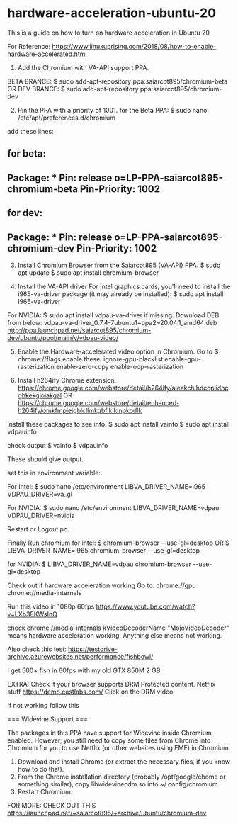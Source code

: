 # hardware-acceleration-ubuntu-20
This is a guide on how to turn on hardware acceleration in Ubuntu 20

For Reference: https://www.linuxuprising.com/2018/08/how-to-enable-hardware-accelerated.html

1. Add the Chromium with VA-API support PPA.

BETA BRANCE:
$ sudo add-apt-repository ppa:saiarcot895/chromium-beta
OR
DEV BRANCE:
$ sudo add-apt-repository ppa:saiarcot895/chromium-dev

2. Pin the PPA with a priority of 1001.
for the Beta PPA:
$ sudo nano /etc/apt/preferences.d/chromium

add these lines:

for beta:
---
Package: *
Pin: release o=LP-PPA-saiarcot895-chromium-beta
Pin-Priority: 1002
---

for dev:
---
Package: *
Pin: release o=LP-PPA-saiarcot895-chromium-dev
Pin-Priority: 1002
---


3. Install Chromium Browser from the Saiarcot895 (VA-API) PPA:
$ sudo apt update
$ sudo apt install chromium-browser

4. Install the VA-API driver
For Intel graphics cards, you'll need to install the i965-va-driver package (it may already be installed):
$ sudo apt install i965-va-driver

For NVIDIA:
$ sudo apt install vdpau-va-driver
if missing. Download DEB from below: vdpau-va-driver_0.7.4-7ubuntu1~ppa2~20.04.1_amd64.deb	
http://ppa.launchpad.net/saiarcot895/chromium-dev/ubuntu/pool/main/v/vdpau-video/

5. Enable the Hardware-accelerated video option in Chromium.
Go to
$ chrome://flags
enable these:
ignore-gpu-blacklist
enable-gpu-rasterization
enable-zero-copy
enable-oop-rasterization

6. Install h264ify Chrome extension.
https://chrome.google.com/webstore/detail/h264ify/aleakchihdccplidncghkekgioiakgal
OR
https://chrome.google.com/webstore/detail/enhanced-h264ify/omkfmpieigblcllmkgbflkikinpkodlk

install these packages to see info:
$ sudo apt install vainfo
$ sudo apt install vdpauinfo

check output
$ vainfo
$ vdpauinfo

These should give output.

set this in environment variable:

For Intel:
$ sudo nano /etc/environment
LIBVA_DRIVER_NAME=i965
VDPAU_DRIVER=va_gl

For NVIDIA:
$ sudo nano /etc/environment
LIBVA_DRIVER_NAME=vdpau
VDPAU_DRIVER=nvidia

Restart or Logout pc.

Finally Run chromium
for intel:
$ chromium-browser --use-gl=desktop
OR
$ LIBVA_DRIVER_NAME=i965 chromium-browser --use-gl=desktop

for NVIDIA:
$ LIBVA_DRIVER_NAME=vdpau chromium-browser --use-gl=desktop

Check out if hardware acceleration working
Go to:
chrome://gpu
chrome://media-internals

Run this video in 1080p 60fps
https://www.youtube.com/watch?v=LXb3EKWsInQ

check chrome://media-internals
kVideoDecoderName	"MojoVideoDecoder" means hardware acceleration working. Anything else means not working.

Also check this test:
https://testdrive-archive.azurewebsites.net/performance/fishbowl/

I get 500+ fish in 60fps with my old GTX 850M 2 GB.

EXTRA:
Check if your browser supports DRM Protected content. Netflix stuff
https://demo.castlabs.com/
Click on the DRM video

If not working follow this 

=== Widevine Support ===

The packages in this PPA have support for Widevine inside Chromium enabled. However, you still need to copy some files from Chrome into Chromium for you to use Netflix (or other websites using EME) in Chromium.

1. Download and install Chrome (or extract the necessary files, if you know how to do that).
2. From the Chrome installation directory (probably /opt/google/chome or something similar), copy libwidevinecdm.so into ~/.config/chromium.
3. Restart Chromium.

FOR MORE: CHECK OUT THIS
https://launchpad.net/~saiarcot895/+archive/ubuntu/chromium-dev











